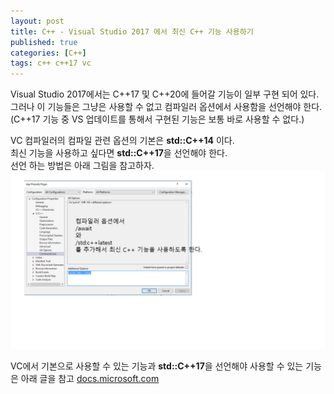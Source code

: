 ```yaml
---
layout: post
title: C++ - Visual Studio 2017 에서 최신 C++ 기능 사용하기  
published: true
categories: [C++]
tags: c++ c++17 vc 
---
```

Visual Studio 2017에서는 C++17 및 C++20에 들어갈 기능이 일부 구현 되어 있다.  
그러나 이 기능들은 그냥은 사용할 수 없고 컴파일러 옵션에서 사용함을 선언해야 한다.  
(C++17 기능 중 VS 업데이트를 통해서 구현된 기능은 보통 바로 사용할 수 없다.) 
    
VC 컴파일러의 컴파일 관련 옵션의 기본은 **std::C++14** 이다.  
최신 기능을 사용하고 싶다면 **std::C++17**을 선언해야 한다.  
선언 하는 방법은 아래 그림을 참고하자.  
![](/images/cpp/2017_002.PNG)     
  
VC에서 기본으로 사용할 수 있는 기능과 **std::C++17**을 선언해야 사용할 수 있는 기능은 아래 글을 참고
[docs.microsoft.com](https://docs.microsoft.com/en-us/cpp/visual-cpp-language-conformance#note_14)  
  
  
